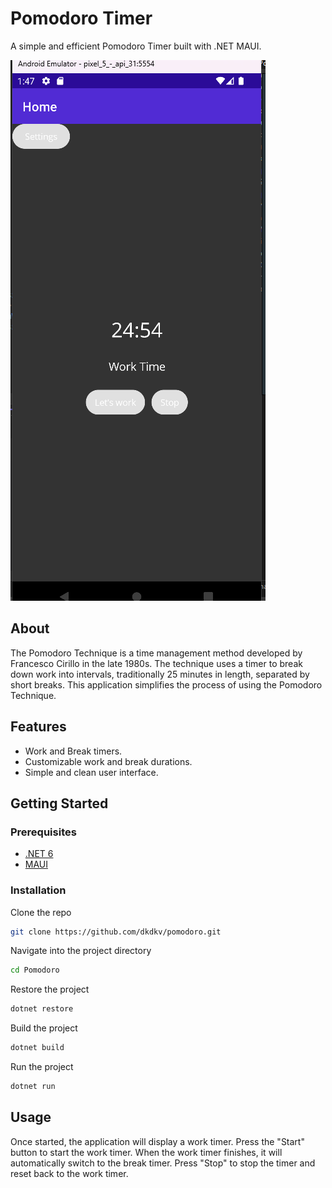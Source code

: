 # Pomodoro Timer

A simple and efficient Pomodoro Timer built with .NET MAUI.

![Pomodoro Timer Screenshot](./screenshot.png)

## About

The Pomodoro Technique is a time management method developed by Francesco Cirillo in the late 1980s. The technique uses a timer to break down work into intervals, traditionally 25 minutes in length, separated by short breaks. This application simplifies the process of using the Pomodoro Technique.

## Features

- Work and Break timers.
- Customizable work and break durations.
- Simple and clean user interface.

## Getting Started

### Prerequisites

- [.NET 6](https://dotnet.microsoft.com/download/dotnet/6.0)
- [MAUI](https://github.com/dotnet/maui)

### Installation

Clone the repo
```bash
git clone https://github.com/dkdkv/pomodoro.git
```
Navigate into the project directory
```bash
cd Pomodoro
```
Restore the project
```bash
dotnet restore
```
Build the project
```bash
dotnet build
```
Run the project
```bash
dotnet run
```
## Usage
Once started, the application will display a work timer. Press the "Start" button to start the work timer. When the work timer finishes, it will automatically switch to the break timer. Press "Stop" to stop the timer and reset back to the work timer.
